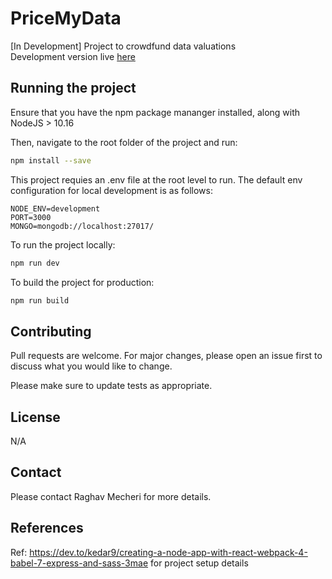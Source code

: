 # PriceMyData
[In Development] Project to crowdfund data valuations<br>
Development version live <a href="https://www.pricemydata.com">here</a>

## Running the project

Ensure that you have the npm package mananger installed, along with NodeJS > 10.16

Then, navigate to the root folder of the project and run: 

```bash
npm install --save
```

This project requies an .env file at the root level to run. The default env configuration for local development is as follows:
```
NODE_ENV=development
PORT=3000
MONGO=mongodb://localhost:27017/
```
To run the project locally:

```bash
npm run dev
```

To build the project for production:

```bash
npm run build
```

## Contributing
Pull requests are welcome. For major changes, please open an issue first to discuss what you would like to change.

Please make sure to update tests as appropriate.

## License
N/A

## Contact
Please contact Raghav Mecheri for more details.

## References
Ref: https://dev.to/kedar9/creating-a-node-app-with-react-webpack-4-babel-7-express-and-sass-3mae for project setup details
